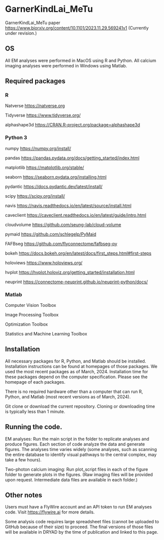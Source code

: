 # GarnerKindLai_MeTu
GarnerKindLai_MeTu paper
https://www.biorxiv.org/content/10.1101/2023.11.29.569241v1
(Currently under revision.)

## OS
All EM analyses were performed in MacOS using R and Python. All calcium imaging analyses were performed in Windows using Matlab.

## Required packages

### R
Natverse	https://natverse.org

Tidyverse	https://www.tidyverse.org/

alphashape3d	https://CRAN.R-project.org/package=alphashape3d	 

### Python 3

numpy https://numpy.org/install/

pandas https://pandas.pydata.org/docs/getting_started/index.html

matplotlib https://matplotlib.org/stable/

seaborn https://seaborn.pydata.org/installing.html

pydantic https://docs.pydantic.dev/latest/install/

scipy https://scipy.org/install/

navis https://navis.readthedocs.io/en/latest/source/install.html

caveclient https://caveclient.readthedocs.io/en/latest/guide/intro.html

cloudvolume https://github.com/seung-lab/cloud-volume

pymaid	https://github.com/schlegelp/PyMaid

FAFBseg	https://github.com/flyconnectome/fafbseg-py

bokeh https://docs.bokeh.org/en/latest/docs/first_steps.html#first-steps

holoviews https://www.holoviews.org/

hvplot https://hvplot.holoviz.org/getting_started/installation.html

neuprint https://connectome-neuprint.github.io/neuprint-python/docs/

### Matlab

Computer Vision Toolbox

Image Processing Toolbox

Optimization Toolbox

Statistics and Machine Learning Toolbox


## Installation

All necessary packages for R, Python, and Matlab should be installed. Installation instructions can be found at homepages of those packages. We used the most recent packages as of March, 2024. Installation time for these packages depend on the computer specification. Please see the homepage of each packages.

There is no required hardware other than a computer that can run R, Python, and Matlab (most recent versions as of March, 2024).

Git clone or download the current repository. Cloning or downloading time is typically less than 1 minute.


## Running the code.

EM analyses: Run the main script in the folder to replicate analyses and produce figures. Each section of code analyze the data and generate figures. The analyses time varies widely (some analyses, such as scanning the entire database to identify visual pathways to the central complex, may take a few hours).

Two-photon calcium imaging: Run plot_script files in each of the figure folder to generate plots in the figures. (Raw imaging files will be provided upon request. Intermediate data files are available in each folder.)


## Other notes

Users must have a FlyWire account and an API token to run EM analyses code. Visit https://flywire.ai for more details.

Some analysis code requires large spreadsheet files (cannot be uploaded to GitHub because of their size) to proceed. The final versions of those files will be available in DRYAD by the time of publication and linked to this page.



